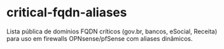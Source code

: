 # critical-fqdn-aliases
Lista pública de domínios FQDN críticos (gov.br, bancos, eSocial, Receita) para uso em firewalls OPNsense/pfSense com aliases dinâmicos.
